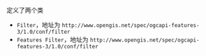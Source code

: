 定义了两个类

- `Filter`，地址为 `http://www.opengis.net/spec/ogcapi-features-3/1.0/conf/filter`
- `Features Filter`，地址为 `http://www.opengis.net/spec/ogcapi-features-3/1.0/conf/filter`

